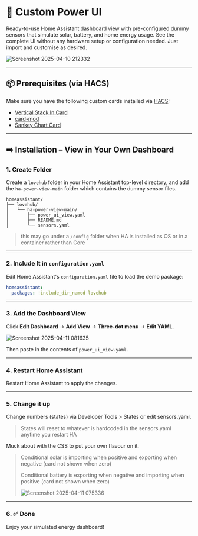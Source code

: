 # 🔋 Custom Power UI

Ready-to-use Home Assistant dashboard view with pre-configured dummy sensors that simulate solar, battery, and home energy usage. See the complete UI without any hardware setup or configuration needed. Just import and customise as desired.

![Screenshot 2025-04-10 212332](https://github.com/user-attachments/assets/c93f5dec-0068-4fbe-a487-074caa173694)

---

## 📦 Prerequisites (via HACS)

Make sure you have the following custom cards installed via [HACS](https://hacs.xyz/):

- [Vertical Stack In Card](https://github.com/ofekashery/vertical-stack-in-card)
- [card-mod](https://github.com/thomasloven/lovelace-card-mod)
- [Sankey Chart Card](https://github.com/MindFreeze/ha-sankey-chart)

---

## ➡️ Installation – View in Your Own Dashboard

### 1. Create Folder

Create a `lovehub` folder in your Home Assistant top-level directory, and add the `ha-power-view-main` folder which contains the dummy sensor files.

```plaintext
homeassistant/
├── lovehub/
│   └── ha-power-view-main/
│       ├── power_ui_view.yaml
│       ├── README.md
│       └── sensors.yaml
```

> this may go under a `/config` folder when HA is installed as OS or in a container rather than Core

---

### 2. Include It in `configuration.yaml`

Edit Home Assistant's `configuration.yaml` file to load the demo package:

```yaml
homeassistant:
  packages: !include_dir_named lovehub
```

---

### 3. Add the Dashboard View

Click **Edit Dashboard** → **Add View** → **Three-dot menu** → **Edit YAML**.

![Screenshot 2025-04-11 081635](https://github.com/user-attachments/assets/c835a5b4-4528-4e80-b9d8-4f4cd298db8e)

Then paste in the contents of `power_ui_view.yaml`.

---

### 4. Restart Home Assistant

Restart Home Assistant to apply the changes.

---

### 5. Change it up

Change numbers (states) via Developer Tools > States or edit sensors.yaml.

> States will reset to whatever is hardcoded in the sensors.yaml anytime you restart HA

Muck about with the CSS to put your own flavour on it.

> Conditional solar is importing when positive and exporting when negative (card not shown when zero)
>
> Conditional battery is exporting when negative and importing when positive (card not shown when zero)
> 
>![Screenshot 2025-04-11 075336](https://github.com/user-attachments/assets/ac3899a8-1298-45a0-9742-bccbdc05caa0)

---

### 6. ✅ Done

Enjoy your simulated energy dashboard!
